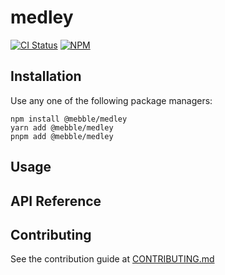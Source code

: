 # medley

[![CI Status](https://github.com/mebble/medley/workflows/CI/badge.svg)](https://github.com/mebble/medley/actions)
[![NPM](https://img.shields.io/npm/v/@mebble/medley?logo=npm&labelColor=000&color=555)](https://www.npmjs.com/package/@mebble/medley)

## Installation

Use any one of the following package managers:

```
npm install @mebble/medley
yarn add @mebble/medley
pnpm add @mebble/medley
```

## Usage

## API Reference

## Contributing

See the contribution guide at [CONTRIBUTING.md](CONTRIBUTING.md)
